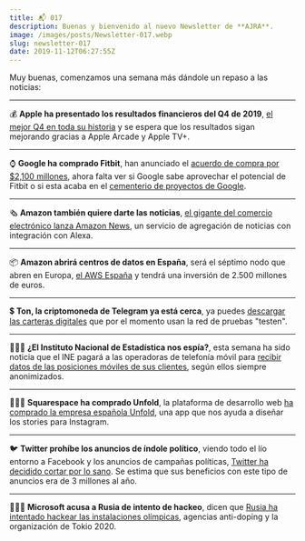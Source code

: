 ```yaml
---
title: 📬 017
description: Buenas y bienvenido al nuevo Newsletter de **AJRA**.
image: /images/posts/Newsletter-017.webp
slug: newsletter-017
date: 2019-11-12T06:27:55Z
---
```


Muy buenas, comenzamos una semana más dándole un repaso a las noticias:

---

💰 **Apple ha presentado los resultados financieros del Q4 de 2019**, [el mejor Q4 en toda su historia](https://ajra.es/apple-q4-2019/) y se espera que los resultados sigan mejorando gracias a Apple Arcade y Apple TV+.

---

⌚️ **Google ha comprado Fitbit**, han anunciado el [acuerdo de compra por $2,100 millones](https://ajra.es/google-compra-fitbit/), ahora falta ver si Google sabe aprovechar el potencial de Fitbit o si esta acaba en el [cementerio de proyectos de Google](https://gcemetery.co/).

---

🗞 **Amazon también quiere darte las noticias**, [el gigante del comercio electrónico lanza Amazon News](https://techcrunch.com/2019/10/22/amazon-is-rolling-out-a-news-aggregation-app-for-fire-tv-and-tablets/), un servicio de agregación de noticias con integración con Alexa.

---

📦 **Amazon abrirá centros de datos en España**, será el séptimo nodo que abren en Europa, [el AWS España](https://www.heraldo.es/noticias/aragon/2019/10/31/amazon-confirma-que-abrira-en-aragon-sus-tres-primeros-centros-de-datos-en-espana-entre-2022-y-2023-1341575.html) y tendrá una inversión de 2.500 millones de euros.

---

💲 **Ton, la criptomoneda de Telegram ya está cerca**, ya puedes [descargar las carteras digitales](https://wallet.ton.org/) que por el momento usan la red de pruebas "testen".

---

🕵🏻‍♂️ **¿El Instituto Nacional de Estadística nos espía?**, esta semana ha sido noticia que el INE pagará a las operadoras de telefonía móvil para [recibir datos de las posiciones móviles de sus clientes](https://elpais.com/economia/2019/10/28/actualidad/1572295148_688318.html), según ellos siempre anonimizados.

---

👨🏻‍🎨 **Squarespace ha comprado Unfold**, la plataforma de desarrollo web [ha comprado la empresa española Unfold](https://ajra.es/squarespace-compra-unfold/), una app que nos ayuda a diseñar los stories para Instagram.

---

🐦 **Twitter prohíbe los anuncios de índole político**, viendo todo el lío entorno a Facebook y los anuncios de campañas políticas, [Twitter ha decidido cortar por lo sano](https://www.genbeta.com/redes-sociales-y-comunidades/twitter-prohibe-publicidad-politica-ahora-miradas-apuntan-a-facebook).
Se estima que sus beneficios con este tipo de anuncios era de 3 millones al año.

---

🥇🥈🥉 **Microsoft acusa a Rusia de intento de hackeo**, dicen que [Rusia ha intentado hackear las instalaciones olímpicas](https://blogs.microsoft.com/on-the-issues/2019/10/28/cyberattacks-sporting-anti-doping/), agencias anti-doping y la organización de Tokio 2020.